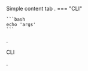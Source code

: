 Simple content tab
.
=== "CLI"

    ```bash
    echo 'args'
    ```

.
<div class="content-tab note">
<p class="content-tab-title">CLI</p>

</div>
.
